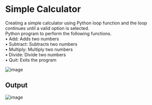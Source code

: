 # Simple Calculator
Creating a simple calculator using Python loop function and the loop continues until a valid option is selected.\
Python program to perform the following functions.\
 • Add: Adds two numbers\
 • Subtract: Subtracts two numbers\
 • Multiply: Multiply two numbers\
 • Divide: Divide two numbers\
 • Quit: Exits the program
 
 
 ![image](https://user-images.githubusercontent.com/111043457/209090175-a9a45029-f9f9-4f81-a7ed-2ed6f6f1b852.png)

## Output

![image](https://user-images.githubusercontent.com/111043457/209092545-8183ad20-24f0-43c7-a851-74c11c701e47.png)



